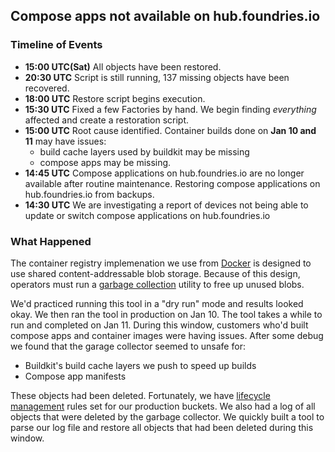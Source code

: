 ## Compose apps not available on hub.foundries.io

### Timeline of Events
* **15:00 UTC(Sat)** All objects have been restored.
* **20:30 UTC** Script is still running, 137 missing objects have been recovered.
* **18:00 UTC** Restore script begins execution.
* **15:30 UTC** Fixed a few Factories by hand. We begin finding *everything* affected and create a restoration script.
* **15:00 UTC** Root cause identified. Container builds done on **Jan 10 and 11** may have issues:
  * build cache layers used by buildkit may be missing
  * compose apps may be missing.
* **14:45 UTC** Compose applications on hub.foundries.io are no longer available after routine maintenance. Restoring compose applications on hub.foundries.io from backups.
* **14:30 UTC** We are investigating a report of devices not being able to update or switch compose applications on hub.foundries.io

### What Happened

The container registry implemenation we use from [Docker](https://github.com/distribution/distribution)
is designed to use shared content-addressable blob storage. Because of this
design, operators must run a [garbage collection](https://docs.docker.com/registry/garbage-collection/)
utility to free up unused blobs.

We'd practiced running this tool in a "dry run" mode and results looked okay.
We then ran the tool in production on Jan 10. The tool takes a while to run and
completed on Jan 11. During this window, customers who'd built compose apps
and container images were having issues. After some debug we found that the
garage collector seemed to unsafe for:

 * Buildkit's build cache layers we push to speed up builds
 * Compose app manifests

These objects had been deleted. Fortunately, we have [lifecycle management](https://cloud.google.com/storage/docs/lifecycle)
rules set for our production buckets. We also had a log of all objects that
were deleted by the garbage collector. We quickly built a tool to parse our
log file and restore all objects that had been deleted during this window.
